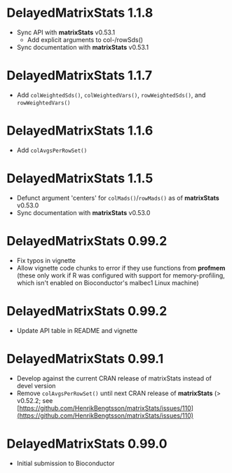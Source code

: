 # DelayedMatrixStats 1.1.8

* Sync API with **matrixStats** v0.53.1
  * Add explicit arguments to col-/rowSds()
* Sync documentation with **matrixStats** v0.53.1

# DelayedMatrixStats 1.1.7

* Add `colWeightedSds()`, `colWeightedVars()`, `rowWeightedSds()`,  and `rowWeightedVars()`

# DelayedMatrixStats 1.1.6

* Add `colAvgsPerRowSet()`

# DelayedMatrixStats 1.1.5

* Defunct argument 'centers' for `colMads()`/`rowMads()` as of **matrixStats** v0.53.0
* Sync documentation with **matrixStats** v0.53.0

# DelayedMatrixStats 0.99.2

* Fix typos in vignette
* Allow vignette code chunks to error if they use functions from **profmem** (these only work if R was configured with support for memory-profiling, which isn't enabled on Bioconductor's malbec1 Linux machine)

# DelayedMatrixStats 0.99.2

* Update API table in README and vignette

# DelayedMatrixStats 0.99.1

* Develop against the current CRAN release of matrixStats instead of devel version
* Remove `colAvgsPerRowSet()` until next CRAN release of **matrixStats** (> v0.52.2; see [https://github.com/HenrikBengtsson/matrixStats/issues/110](https://github.com/HenrikBengtsson/matrixStats/issues/110)

# DelayedMatrixStats 0.99.0

* Initial submission to Bioconductor
